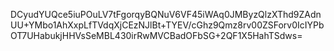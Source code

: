 DCyudYUQce5iuPOuLV7tFgorqyBQNuV6VF45iWAq0JMByzQlzXThd9ZAdnUU+YMbo1AhXxpLfTVdqXjCEzNJlBt+TYEV/cGhz9Qmz8rv00ZSForv0IcIYPbOT7UHabukjHHVsSeMBL430irRwMVCBadOFbSG+2QF1X5HahTSdws=





